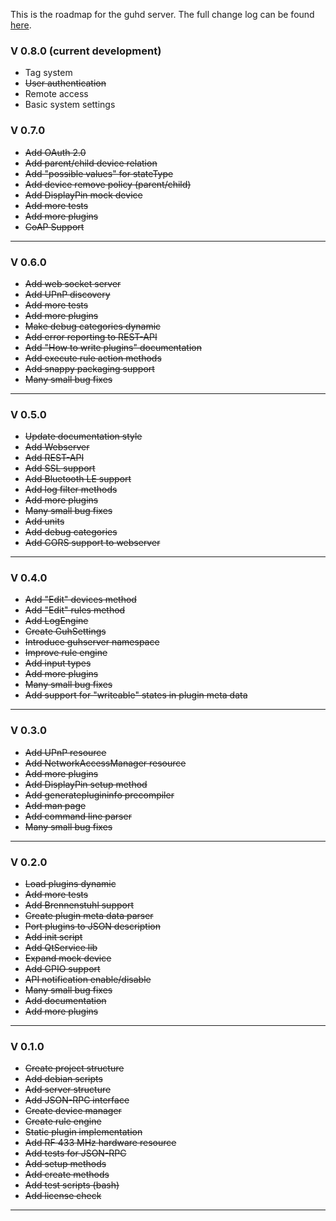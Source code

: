 This is the roadmap for the guhd server. The full change log can be found [here](http://jenkins.guh.guru/job/guh-ci/changes).

### V 0.8.0 (current development)
* Tag system
* ~~User authentication~~
* Remote access
* Basic system settings


### V 0.7.0
* ~~Add OAuth 2.0~~ 
* ~~Add parent/child device relation~~ 
* ~~Add "possible values" for stateType~~
* ~~Add device remove policy (parent/child)~~
* ~~Add DisplayPin mock device~~
* ~~Add more tests~~
* ~~Add more plugins~~
* ~~CoAP Support~~

--------------------------------------------
### V 0.6.0
* ~~Add web socket server~~
* ~~Add UPnP discovery~~
* ~~Add more tests~~
* ~~Add more plugins~~ 
* ~~Make debug categories dynamic~~
* ~~Add error reporting to REST-API~~
* ~~Add "How to write plugins" documentation~~
* ~~Add execute rule action methods~~
* ~~Add snappy packaging support~~
* ~~Many small bug fixes~~

--------------------------------------------
### V 0.5.0
* ~~Update documentation style~~
* ~~Add Webserver~~
* ~~Add REST-API~~
* ~~Add SSL support~~
* ~~Add Bluetooth LE support~~
* ~~Add log filter methods~~
* ~~Add more plugins~~
* ~~Many small bug fixes~~
* ~~Add units~~
* ~~Add debug categories~~
* ~~Add CORS support to webserver~~

--------------------------------------------
### V 0.4.0
* ~~Add "Edit" devices method~~
* ~~Add "Edit" rules method~~
* ~~Add LogEngine~~
* ~~Create GuhSettings~~
* ~~Introduce guhserver namespace~~
* ~~Improve rule engine~~
* ~~Add input types~~
* ~~Add more plugins~~ 
* ~~Many small bug fixes~~
* ~~Add support for "writeable" states in plugin meta data~~

--------------------------------------------
### V 0.3.0
* ~~Add UPnP resource~~
* ~~Add NetworkAccessManager resource~~
* ~~Add more plugins~~
* ~~Add DisplayPin setup method~~
* ~~Add generateplugininfo precompiler~~
* ~~Add man page~~
* ~~Add command line parser~~
* ~~Many small bug fixes~~

--------------------------------------------
### V 0.2.0
* ~~Load plugins dynamic~~
* ~~Add more tests~~
* ~~Add Brennenstuhl support~~
* ~~Create plugin meta data parser~~
* ~~Port plugins to JSON description~~
* ~~Add init script~~
* ~~Add QtService lib~~
* ~~Expand mock device~~
* ~~Add GPIO support~~
* ~~API notification enable/disable~~
* ~~Many small bug fixes~~
* ~~Add documentation~~
* ~~Add more plugins~~ 

--------------------------------------------
### V 0.1.0
* ~~Create project structure~~
* ~~Add debian scripts~~
* ~~Add server structure~~
* ~~Add JSON-RPC interface~~
* ~~Create device manager~~
* ~~Create rule engine~~
* ~~Static plugin implementation~~
* ~~Add RF 433 MHz hardware resource~~
* ~~Add tests for JSON-RPC~~
* ~~Add setup methods~~
* ~~Add create methods~~
* ~~Add test scripts (bash)~~
* ~~Add license check~~

--------------------------------------------